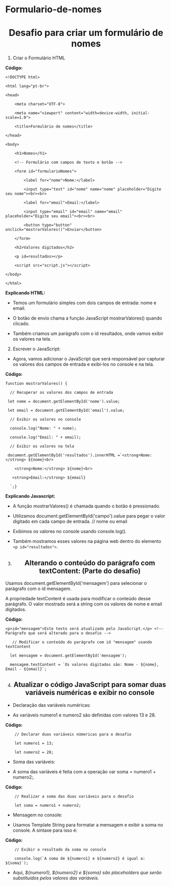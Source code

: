 # Formulario-de-nomes
<h1 align="center">Desafio para criar um formulário de nomes</h1>

1. Criar o Formulário HTML

**Código:**

```<!DOCTYPE html>```

```<html lang="pt-br">```

```<head>```

```    <meta charset="UTF-8">```

```    <meta name="viewport" content="width=device-width, initial-scale=1.0">```

```    <title>Formulário de nomes</title>```

```</head>```

```<body>```

```    <h1>Nomes</h1>```

```    <!-- Formulário com campos de texto e botão -->```

```    <form id="formularioNomes">```

```        <label for="nome">Nome:</label>```

```        <input type="text" id="nome" name="nome" placeholder="Digite seu nome"><br><br>```

```        <label for="email">Email:</label>```

```        <input type="email" id="email" name="email" placeholder="Digite seu email"><br><br>```

```        <button type="button" onclick="mostrarValores()">Enviar</button>```

```    </form>```

```    <h2>Valores digitados</h2>```

```    <p id=resultados></p>```

```    <script src="script.js"></script>```

```</body>```

```</html>```

**Explicando HTML:**

* Temos um formulário simples com dois campos de entrada: nome e email.

* O botão de envio chama a função JavaScript mostrarValores() quando clicado.

* Também criamos um parágrafo com o id resultados, onde vamos exibir os valores na tela.

2. Escrever o JavaScript:

* Agora, vamos adicionar o JavaScript que será responsável por capturar os valores dos campos de entrada e exibi-los no console e na tela.

**Código:**

```function mostrarValores() {```

```  // Recuperar os valores dos campos de entrada```

``` let nome = document.getElementById('nome').value;```

``` let email = document.getElementById('email').value;```

```  // Exibir os valores no console```

```  console.log("Nome: " + nome);```

```  console.log("Email: " + email);```

```  // Exibir os valores na tela```

```  document.getElementById('resultados').innerHTML =`<strong>Nome:</strong> ${nome}<br>   ```

```    <strong>Nome:</strong> ${nome}<br>```

```   <strong>Email:</strong> ${email}```

```  `;}```

**Explicando Javascript:**

* A função mostrarValores() é chamada quando o botão é pressionado.

* Utilizamos document.getElementById('campo').value para pegar o valor digitado em cada campo de entrada. // nome ou email

* Exibimos os valores no console usando console.log().

* Também mostramos esses valores na página web dentro do elemento `<p id="resultados">`.

3. <h2 align="center">Alterando o conteúdo do parágrafo com textContent: (Parte do desafio)</h2>

Usamos document.getElementById('mensagem') para selecionar o parágrafo com o id mensagem.

A propriedade textContent é usada para modificar o conteúdo desse parágrafo. O valor mostrado será a string com os valores de nome e email digitados.

**Código:**

```<p>id="mensagem">Este texto será atualizado pelo JavaScript.</p> <!-- Parágrafo que será alterado para o desafio -->```

```   // Modificar o conteúdo do parágrafo com id "mensagem" usando textContent```

```  let mensagem = document.getElementById('mensagem');```

```  mensagem.textContent = `Os valores digitados são: Nome - ${nome}, Email - ${email}`;```

4. <h2 align="center"> Atualizar o código JavaScript para somar duas variáveis numéricas e exibir no console </h2>

* Declaração das variáveis numéricas:

* As variáveis numero1 e numero2 são definidas com valores 13 e 28.

**Código:**

```    // Declarar duas variáveis númericas para o desafio```

```    let numero1 = 13;```

```    let numero2 = 28;```

* Soma das variáveis:

* A soma das variáveis é feita com a operação var soma = numero1 + numero2;.

**Código:**

```    // Realizar a soma das duas variáveis para o desafio```

```    let soma = numero1 + numero2;```

* Mensagem no console:

* Usamos Template String para formatar a mensagem e exibir a soma no console. A sintaxe para isso é:

**Código:**

```    // Exibir o resultado da soma no console```

```    console.log(`A soma de ${numero1} e ${numero2} é igual a: ${soma}`);```

* Aqui, *${numero1}, ${numero2} e ${soma} são placeholders que serão substituídos pelos valores das variáveis.*
